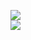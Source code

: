[![](https://img.shields.io/badge/Made%20With-Github%20Spray-lightgrey.svg?style=for-the-badge&logo=github)](https://github.com/Annihil/github-spray#2906)  
[![](https://i.imgur.com/2DrTn0Z.gif)](https://github.com/Annihil/github-spray)